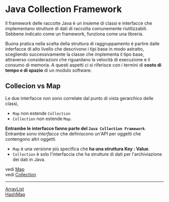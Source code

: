 # Java Collection Framework
Il framework delle raccolte Java è un insieme di classi e interfacce che implementano strutture di dati di raccolta comunemente riutilizzabili.  
Sebbene indicato come un framework, funziona come una libreria.  

Buona pratica nella scelta della struttura di raggruppamento è partire dalle interfacce di alto livello che descrivono i tipi base in modo astratto, scegliendo successivamente la classe che implementa il tipo base, attraverso considerazioni che riguardano la velocità di esecuzione e il consumo di memoria. A questi aspetti ci si riferisce con i termini di **costo di tempo e di spazio** di un modulo software.

## Collecion vs Map

Le due interfacce non sono correlate dal punto di vista gerarchico delle classi,  
- `Map` non estende `Collection`
- `Collection` non estende `Map`.  

**Entrambe le interfacce fanno parte del `Java Collection Framework`**.  
Entrambe sono *interfacce* che definiscono un'API per oggetti che contengono altri oggetti.

- `Map` è una versione più specifica che **ha una struttura Key : Value**. 
- `Collection` è solo l'interfaccia che ha strutture di dati per l'archiviazione dei dati in Java.

vedi [Map](./Map.md)  
vedi [Collection](./Collection.md)

---
[ArrayList](./ArrayList.md)  
[HashMap](./HashMap.md)  
